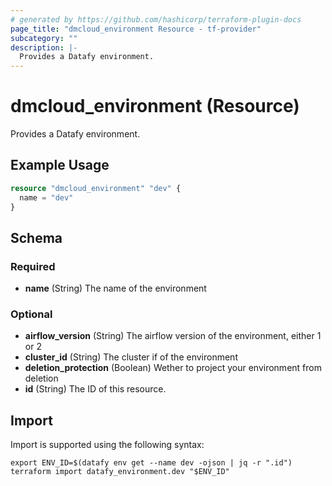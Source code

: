 ```yaml
---
# generated by https://github.com/hashicorp/terraform-plugin-docs
page_title: "dmcloud_environment Resource - tf-provider"
subcategory: ""
description: |-
  Provides a Datafy environment.
---
```


# dmcloud_environment (Resource)

Provides a Datafy environment.

## Example Usage

```terraform
resource "dmcloud_environment" "dev" {
  name = "dev"
}
```

<!-- schema generated by tfplugindocs -->
## Schema

### Required

- **name** (String) The name of the environment

### Optional

- **airflow_version** (String) The airflow version of the environment, either 1 or 2
- **cluster_id** (String) The cluster if of the environment
- **deletion_protection** (Boolean) Wether to project your environment from deletion
- **id** (String) The ID of this resource.

## Import

Import is supported using the following syntax:

```shell
export ENV_ID=$(datafy env get --name dev -ojson | jq -r ".id")
terraform import datafy_environment.dev "$ENV_ID"
```
